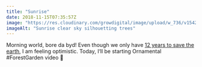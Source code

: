 ```yaml
---
title: "Sunrise"
date: 2018-11-15T07:35:57Z
image: "https://res.cloudinary.com/growdigital/image/upload/w_736/v1542316692/sunrise-vygkdw.jpg"
imageAlt: "Sunrise clear sky silhouetting trees"
---
```


Morning world, bore da byd! Even though we only have [12 years to save the earth](https://www.theguardian.com/environment/2018/oct/08/global-warming-must-not-exceed-15c-warns-landmark-un-report), I am feeling optimistic. Today, I‘ll be starting Ornamental #ForestGarden video 🙂
